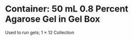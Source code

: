 # Container: 50 mL 0.8 Percent Agarose Gel in Gel Box

Used to run gels;
  1 &times; 12 Collection


